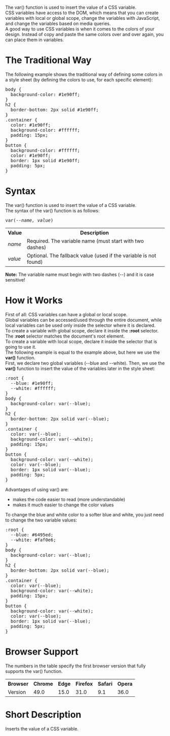 The var() function is used to insert the value of a CSS variable.
<br>
CSS variables have access to the DOM, which means that you can create variables with local or global scope, change the variables with JavaScript, and change the variables based on media queries.
<br>
A good way to use CSS variables is when it comes to the colors of your design. Instead of copy and paste the same colors over and over again, you can place them in variables.
<h1>The Traditional Way</h1>
The following example shows the traditional way of defining some colors in a style sheet (by defining the colors to use, for each specific element):
<pre>
body {
  background-color: #1e90ff;
}
h2 {
  border-bottom: 2px solid #1e90ff;
}
.container {
  color: #1e90ff;
  background-color: #ffffff;
  padding: 15px;
}
button {
  background-color: #ffffff;
  color: #1e90ff;
  border: 1px solid #1e90ff;
  padding: 5px;
}
</pre>
<h1>Syntax</h1>
The var() function is used to insert the value of a CSS variable.
<br>
The syntax of the var() function is as follows:
<pre>var(<i>--name, value</i>)</pre>
<table class="ws-table-all notranslate">
  <tr>
    <th>Value</th>
    <th>Description</th>
  </tr>  
  <tr>
    <td><i>name</i></td>
    <td>Required. The variable name (must start with two 
    dashes)</td>
  </tr>
  <tr>
    <td><i>value</i></td>
    <td>Optional. The fallback value (used if the variable is not found)</td>
  </tr>
</table>
<b>Note:</b> The variable name must begin with two dashes (--) and it is case sensitive!
<h1>How it Works</h1>
First of all: CSS variables can have a global or local scope.
<br>
Global variables can be accessed/used through the entire document, while local variables can be used only inside the selector where it is declared.
<br>
To create a variable with global scope, declare it inside the <b>:root</b> selector. The <b>:root</b> selector matches the document's root element.
<br>
To create a variable with local scope, declare it inside the selector that is going to use it.
<br>
The following example is equal to the example above, but here we use the <b>var()</b> function.
<br>
First, we declare two global variables (--blue and --white). Then, we use the <b>var()</b> function to insert the value of the variables later in the style sheet:
<pre>
:root {
  --blue: #1e90ff;
  --white: #ffffff;
}
body {
  background-color: var(--blue);
}
h2 {
  border-bottom: 2px solid var(--blue);
}
.container {
  color: var(--blue);
  background-color: var(--white);
  padding: 15px;
}
button {
  background-color: var(--white);
  color: var(--blue);
  border: 1px solid var(--blue);
  padding: 5px;
}
</pre>
Advantages of using var() are:
<ul>
  <li>makes the code easier to read (more understandable)</li>
  <li>makes it much easier to change the color values</li>
</ul>
To change the blue and white color to a softer blue and white, you just need to change the two variable values:
<pre>
:root {
  --blue: #6495ed;
  --white: #faf0e6;
}
body {
  background-color: var(--blue);
}
h2 {
  border-bottom: 2px solid var(--blue);
}
.container {
  color: var(--blue);
  background-color: var(--white);
  padding: 15px;
}
button {
  background-color: var(--white);
  color: var(--blue);
  border: 1px solid var(--blue);
  padding: 5px;
}
</pre>
<h1>Browser Support</h1>
The numbers in the table specify the first browser version that fully supports the var() function.
<table class="ws-table-all notranslate">
  <tr>
    <th>Browser</th>
    <th>Chrome</th>
    <th>Edge</th>
    <th>Firefox</th>
    <th>Safari</th>
    <th>Opera</th>
  </tr>
  <tr>
    <td>Version</td>
    <td>49.0</td>
    <td>15.0</td>
    <td>31.0</td>
    <td>9.1</td>
    <td>36.0</td>
  </tr>
</table>
<h1>Short Description</h1>
Inserts the value of a CSS variable.
